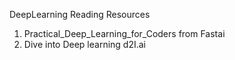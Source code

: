 DeepLearning Reading Resources

1. Practical_Deep_Learning_for_Coders from Fastai
2. Dive into Deep learning d2I.ai





